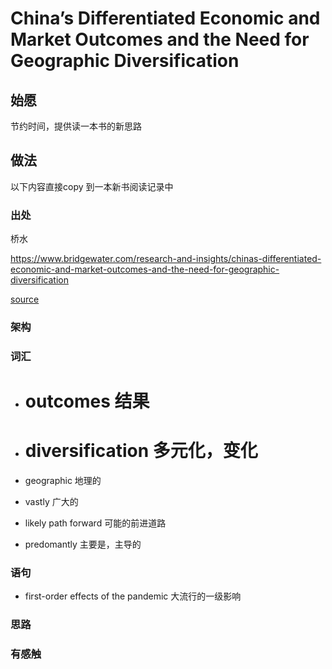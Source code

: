 # China’s Differentiated Economic and Market Outcomes and the Need for Geographic Diversification

## 始愿

节约时间，提供读一本书的新思路

## 做法

以下内容直接copy 到一本新书阅读记录中

###  出处

桥水

https://www.bridgewater.com/research-and-insights/chinas-differentiated-economic-and-market-outcomes-and-the-need-for-geographic-diversification

[source](../otherSource/document.pdf)

### 架构

### 词汇

* # outcomes 结果

* # diversification 多元化，变化

* geographic 地理的

* vastly  广大的

* likely path forward  可能的前进道路

* predomantly  主要是，主导的

### 语句

*  first-order effects of the pandemic  大流行的一级影响

### 思路



### 有感触

